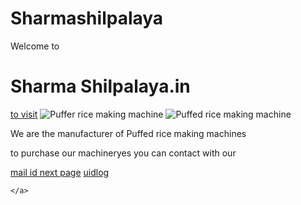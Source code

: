 # Sharmashilpalaya

<html lang="en">
<head>
    <meta charset="UTF-8">
    <meta http-equiv="X-UA-Compatible" content="IE=edge">
    <meta name="viewport" content="width=device-width, initial-scale=1.0">
    <title>Document</title>
</head>
<body>
    <p>Welcome to</p>
    <h1>Sharma Shilpalaya.in</h1>
    <a href="dipanjansharma.github.io/Sharmashilpalaya">to visit</a>
    <img src="https://www.google.com/url?sa=i&url=https%3A%2F%2Fwww.amazon.in%2FRice-puff-making-machine-Output%2Fdp%2FB06XXBQKVM&psig=AOvVaw02H14VcyMN5uvxtHxWX4YY&ust=1677218065818000&source=images&cd=vfe&ved=0CBAQjRxqFwoTCPiF7LX6qv0CFQAAAAAdAAAAABAE" alt="Puffer rice making machine">
    <img src="https://m.media-amazon.com/images/I/21VtzCQCH2L.jpg" alt="Puffed rice making machine">
    <P>We are the manufacturer of Puffed rice making machines</P>
    <p>to purchase our machineryes you can contact with our  </p>
    <a href="dipanjansharma825000@gmail.com">mail id
 <a href="dipanjan.html">next page</a>
         <a href="main.c">uidlog</a>

    </a>

</body>
</html>
